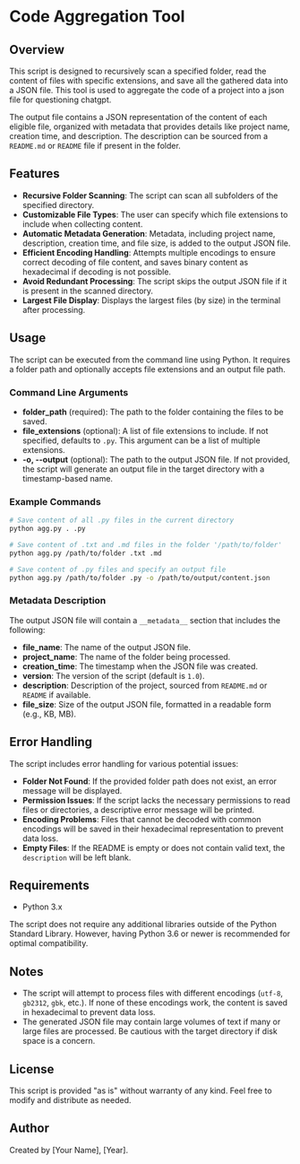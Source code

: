 # Code Aggregation Tool

## Overview
This script is designed to recursively scan a specified folder, read the content of files with specific extensions, and save all the gathered data into a JSON file. This tool is used to aggregate the code of a project into a json file for questioning chatgpt.


The output file contains a JSON representation of the content of each eligible file, organized with metadata that provides details like project name, creation time, and description. The description can be sourced from a `README.md` or `README` file if present in the folder.

## Features
- **Recursive Folder Scanning**: The script can scan all subfolders of the specified directory.
- **Customizable File Types**: The user can specify which file extensions to include when collecting content.
- **Automatic Metadata Generation**: Metadata, including project name, description, creation time, and file size, is added to the output JSON file.
- **Efficient Encoding Handling**: Attempts multiple encodings to ensure correct decoding of file content, and saves binary content as hexadecimal if decoding is not possible.
- **Avoid Redundant Processing**: The script skips the output JSON file if it is present in the scanned directory.
- **Largest File Display**: Displays the largest files (by size) in the terminal after processing.

## Usage
The script can be executed from the command line using Python. It requires a folder path and optionally accepts file extensions and an output file path.

### Command Line Arguments
- **folder_path** (required): The path to the folder containing the files to be saved.
- **file_extensions** (optional): A list of file extensions to include. If not specified, defaults to `.py`. This argument can be a list of multiple extensions.
- **-o, --output** (optional): The path to the output JSON file. If not provided, the script will generate an output file in the target directory with a timestamp-based name.

### Example Commands
```sh
# Save content of all .py files in the current directory
python agg.py . .py

# Save content of .txt and .md files in the folder '/path/to/folder'
python agg.py /path/to/folder .txt .md

# Save content of .py files and specify an output file
python agg.py /path/to/folder .py -o /path/to/output/content.json
```

### Metadata Description
The output JSON file will contain a `__metadata__` section that includes the following:
- **file_name**: The name of the output JSON file.
- **project_name**: The name of the folder being processed.
- **creation_time**: The timestamp when the JSON file was created.
- **version**: The version of the script (default is `1.0`).
- **description**: Description of the project, sourced from `README.md` or `README` if available.
- **file_size**: Size of the output JSON file, formatted in a readable form (e.g., KB, MB).

## Error Handling
The script includes error handling for various potential issues:
- **Folder Not Found**: If the provided folder path does not exist, an error message will be displayed.
- **Permission Issues**: If the script lacks the necessary permissions to read files or directories, a descriptive error message will be printed.
- **Encoding Problems**: Files that cannot be decoded with common encodings will be saved in their hexadecimal representation to prevent data loss.
- **Empty Files**: If the README is empty or does not contain valid text, the `description` will be left blank.

## Requirements
- Python 3.x

The script does not require any additional libraries outside of the Python Standard Library. However, having Python 3.6 or newer is recommended for optimal compatibility.

## Notes
- The script will attempt to process files with different encodings (`utf-8`, `gb2312`, `gbk`, etc.). If none of these encodings work, the content is saved in hexadecimal to prevent data loss.
- The generated JSON file may contain large volumes of text if many or large files are processed. Be cautious with the target directory if disk space is a concern.

## License
This script is provided "as is" without warranty of any kind. Feel free to modify and distribute as needed.

## Author
Created by [Your Name], [Year].

